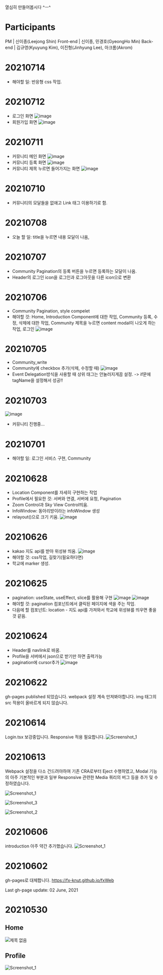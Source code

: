 열심히 만들어봅시다 ^ㅡ^

# Participants

PM | 신이종(Leejong Shin)
Front-end | 신이종, 민경호(GyeongHo Min)
Back-end | 김규영(Kyuyung Kim), 이진형(Jinhyung Lee), 아크롬(Akrom)

# 20210714

- 해야할 일: 반응형 css 작업.

# 20210712

- 로그인 화면
  ![image](https://user-images.githubusercontent.com/57670160/125232576-e0c9b300-e317-11eb-94e6-f19f32020038.png)
- 회원가입 화면
  ![image](https://user-images.githubusercontent.com/57670160/125232602-efb06580-e317-11eb-9614-79c116d30c32.png)

# 20210711

- 커뮤니티 메인 화면
  ![image](https://user-images.githubusercontent.com/57670160/125194123-e88f4600-e28a-11eb-9fb3-3de5207b6f4d.png)
- 커뮤니티 등록 화면
  ![image](https://user-images.githubusercontent.com/57670160/125194133-f80e8f00-e28a-11eb-9440-cca4e3716281.png)
- 커뮤니티 제목 누르면 들어가지는 화면
  ![image](https://user-images.githubusercontent.com/57670160/125194143-065cab00-e28b-11eb-9a15-f1378f9a2c09.png)

# 20210710

- 커뮤니티의 모달들을 없애고 Link 태그 이용하기로 함.

# 20210708

- 오늘 할 일: title을 누르면 내용 모달이 나옴,

# 20210707

- Community Pagination의 등록 버튼을 누르면 등록하는 모달이 나옴.
- Header의 로그인 icon을 로그인과 로그아웃을 다른 icon으로 변환

# 20210706

- Community Pagination, style compelet
- 해야할 것: Home, Introduction Component에 대한 작업, Community 등록, 수정, 삭제에 대한 작업, Community 제목을 누르면 content modal이 나오게 하는 작업, 로그인
  ![image](https://user-images.githubusercontent.com/57670160/124514198-6ed50380-de17-11eb-8150-24001bce676f.png)

# 20210705

- Community_write
- Community에 checkbox 추가(삭제, 수정할 때)
  ![image](https://user-images.githubusercontent.com/57670160/124460640-92259180-ddca-11eb-8f11-ff8da52378f7.png)
- Event Delegation방식을 사용할 때 상위 태그는 안눌러지게끔 설정. -> if문에 tagName을 설정해서 성공!!

# 20210703

![image](https://user-images.githubusercontent.com/57670160/124304510-c157bb00-db9e-11eb-814e-b22a3538b657.png)

- 커뮤니티 진행중...

# 20210701

- 해야할 일: 로그인 서비스 구현, Community

# 20210628

- Location Component를 자세히 구현하는 작업
- Profile에서 필요한 것: 서버와 연결, 서버에 요청, Pagination
- Zoom Control과 Sky View Control띄움.
- InfoWindow: 동아리방이라는 infoWindow 생성
- relayout()으로 크기 키움.
  ![image](https://user-images.githubusercontent.com/57670160/123584814-fff71980-d81c-11eb-9ff1-df617eabc728.png)

# 20210626

- kakao 지도 api를 받아 위성뷰 띄움.
  ![image](https://user-images.githubusercontent.com/57670160/123516150-a3d5ad80-d6d5-11eb-91be-1ac173d11d15.png)
- 해야할 것: css작업, 길찾기(필요하다면)
- 학교에 marker 생성.

# 20210625

- pagination: useState, useEffect, slice를 활용해 구현
  ![image](https://user-images.githubusercontent.com/57670160/123293063-9e9a2680-d54e-11eb-9371-30edec6b2fde.png)
  ![image](https://user-images.githubusercontent.com/57670160/123293120-ace84280-d54e-11eb-86d6-9df05d3aa505.png)
- 해야할 것: pagination 컴포넌트에서 클릭된 페이지에 색을 주는 작업.
- 다음에 할 컴포넌트: location - 지도 api를 가져와서 학교에 위성뷰를 띄우면 좋을 것 같음.

# 20210624

- Header를 navlink로 바꿈.
- Profile을 서버에서 json으로 받기만 하면 출력가능
- pagination에 cursor추가
  ![image](https://user-images.githubusercontent.com/57670160/123215477-746f4700-d503-11eb-8d36-e5f2f7e55cf1.png)

# 20210622

gh-pages published 되었습니다.
webpack 설정 계속 만져봐야합니다. img 태그의 src 적용이 올바르게 되지 않습니다.

# 20210614

Login.tsx 보강중입니다. Responsive 적용 필요합니다.
![Screenshot_1](https://user-images.githubusercontent.com/56120315/121880703-49d5ff00-cd49-11eb-8840-357dd65a94fa.png)

# 20210613

Webpack 설정을 다소 건드려야하여 기존 CRA로부터 Eject 수행하였고,
Modal 기능의 아주 기본적인 부분과
일부 Responsive 관련한 Media 쿼리의 버그 등을
추가 및 수정하였습니다.

![Screenshot_1](https://user-images.githubusercontent.com/56120315/121804102-b5ec3080-cc7f-11eb-974d-00f87accbc45.png)

![Screenshot_3](https://user-images.githubusercontent.com/56120315/121804167-ffd51680-cc7f-11eb-98d3-cabc66deddf4.png)

![Screenshot_2](https://user-images.githubusercontent.com/56120315/121804103-b71d5d80-cc7f-11eb-830e-9302e20c9849.png)

# 20210606

introduction 아주 약간 추가했습니다.
![Screenshot_1](https://user-images.githubusercontent.com/56120315/120928232-bedc7f80-c71e-11eb-96b3-8437b3ade090.png)

#

# 20210602

gh-pages로 대체합니다.
https://fx-knut.github.io/fxWeb

Last gh-page update: 02 June, 2021

#

# 20210530

## Home

![제목 없음](https://user-images.githubusercontent.com/56120315/120105502-254c2580-c194-11eb-8503-fd3bae271eef.png)

## Profile

![Screenshot_1](https://user-images.githubusercontent.com/56120315/120105528-3c8b1300-c194-11eb-8db5-54960ccce644.png)

#
